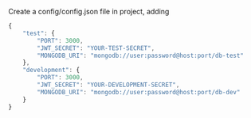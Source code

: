 Create a config/config.json file in project, adding

```javascript
{
    "test": {
        "PORT": 3000,
        "JWT_SECRET": "YOUR-TEST-SECRET",
        "MONGODB_URI": "mongodb://user:password@host:port/db-test"
    },
    "development": {
        "PORT": 3000,
        "JWT_SECRET": "YOUR-DEVELOPMENT-SECRET",
        "MONGODB_URI": "mongodb://user:password@host:port/db-dev"
    }
}
